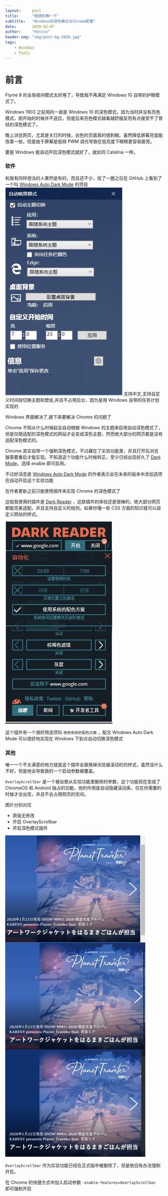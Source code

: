 ```yaml
---
layout:     post
title:      "随便折腾一下"
subtitle:   "Windows的深色模式与Chrome配置"
date:       2020-02-07
author:     "Hsnico"
header-img: "img/post-bg-2020.jpg"
tags:
    - Windows
    - Tools
---
```


# 前言

Flyme 8 的全局夜间模式太好用了，导致我不再满足 Windows 10 自带的护眼模式了。

Windows 1903 之前用的一直是 Windows 10 的深色模式，因为当时并没有亮色模式，刚开始的时候并不适应，但是后来亮色模式越看越舒服反而有点接受不了曾经的深色模式了。

晚上浏览网页，尤其是关灯的时候，白色的页面真的很刺眼。虽然降低屏幕亮度能改善一些，但是由于屏幕是低频 PWM 调光导致在低亮度下眼睛更容易疲劳。

要是 Windows 能自动开启深色模式就好了，就如同 Catalina 一样。

### 软件

和我有同样想法的人果然是有的，而且还不少，找了一圈之后在 GitHub 上看到了一个叫 [Windows Auto Dark Mode][WADM] 的项目
![Auto Dark Mode](/img/posts/20200217/023220.jpg)
支持中文,支持自定义时间段切换主题和壁纸,并且不占用后台，因为是用 Windows 自带的任务计划实现的

Windows 界面解决了,接下来要解决 Chrome 的问题了

Chrome 不知从什么时候起会自动根据 Windows 的主题来启用自动深色模式了，但是仅限适配的深色模式的网站才会变成深色主题，然而绝大部分的网页都是没有适配深色模式的。

Chrome 其实自带一个强制深色模式，不过藏在了实验功能里，并且打开后浏览器需要重启才能实现。不知道这个功能什么时候转正，至少已经出现好久了 [Dark Mode][CDM]，选择 enable 即可启用。

不过好消息是 [Windows Auto Dark Mode][WADM] 的作者表示会在未来的版本中添加选项在自动开启这个实验功能

在作者更新之前只能使用插件来实现 Chrome 的深色模式了

这般我使用的插件是 [Dark Reader][DR] ，这款插件的体验还是很棒的，绝大部分网页都能完美适配，并且支持自定义的规则。如果你懂一些 CSS 方面的知识就可以自定义网站的样式。

![Dark Reader](/img/posts/20200217/025053.jpg)

这个插件有一个很好用选项叫 `使用系统的配色方案` ，配合 Windows Auto Dark Mode 可以很好地实现在 Windows 下到点自动切换深色模式


### 其他
唯一一个不太满意的地方就是这个插件会替换掉浏览器滚动栏的样式，虽然没什么不好，但是他会导致我的一个启动参数被覆盖。

`OverlayScrollbar` 是一个被谷歌从实验功能里删除的参数，这个功能现在变成了 ChromeOS 和 Android 独占的功能，他的作用是自动隐藏滚动条，仅在你需要的时候才会出现，并且不会占用网页的空间。

图片分别对应

+ 原版无修改
+ 开启 OverlayScrollbar
+ 开启深色模式插件

![](/img/posts/20200217/030947.jpg)

`OverlayScrollbar` 作为实验功能已经在正式版中被删除了，但是依旧有办法强制开启。

在 Chrome 的快捷方式中加入启动参数 `-enable-features=OverlayScrollbar ` 即可强制开启

  [WADM]: https://github.com/Armin2208/Windows-Auto-Night-Mode/
  [CDM]: chrome://flags/#enable-force-dark/
  [DR]: https://chrome.google.com/webstore/detail/dark-reader/eimadpbcbfnmbkopoojfekhnkhdbieeh